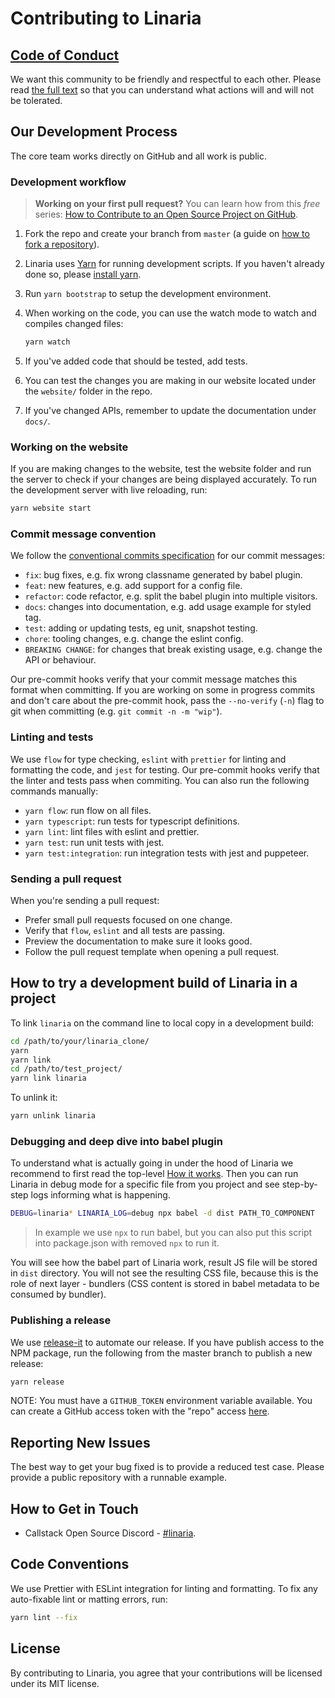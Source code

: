 # Contributing to Linaria

## [Code of Conduct](/CODE_OF_CONDUCT.md)

We want this community to be friendly and respectful to each other. Please read [the full text](/CODE_OF_CONDUCT.md) so that you can understand what actions will and will not be tolerated.

## Our Development Process

The core team works directly on GitHub and all work is public.

### Development workflow

> **Working on your first pull request?** You can learn how from this _free_ series: [How to Contribute to an Open Source Project on GitHub](https://egghead.io/series/how-to-contribute-to-an-open-source-project-on-github).

1. Fork the repo and create your branch from `master` (a guide on [how to fork a repository](https://help.github.com/articles/fork-a-repo/)).

1. Linaria uses [Yarn](https://yarnpkg.com/en/) for running development scripts. If you haven't already done so, please [install yarn](https://yarnpkg.com/en/docs/install).

1. Run `yarn bootstrap` to setup the development environment.

1. When working on the code, you can use the watch mode to watch and compiles changed files:

   ```sh
   yarn watch
   ```

1. If you've added code that should be tested, add tests.

1. You can test the changes you are making in our website located under the `website/` folder in the repo.

1. If you've changed APIs, remember to update the documentation under `docs/`.

### Working on the website

If you are making changes to the website, test the website folder and run the server to check if your changes are being displayed accurately. To run the development server with live reloading, run:

```sh
yarn website start
```

### Commit message convention

We follow the [conventional commits specification](https://www.conventionalcommits.org/en) for our commit messages:

- `fix`: bug fixes, e.g. fix wrong classname generated by babel plugin.
- `feat`: new features, e.g. add support for a config file.
- `refactor`: code refactor, e.g. split the babel plugin into multiple visitors.
- `docs`: changes into documentation, e.g. add usage example for styled tag.
- `test`: adding or updating tests, eg unit, snapshot testing.
- `chore`: tooling changes, e.g. change the eslint config.
- `BREAKING CHANGE`: for changes that break existing usage, e.g. change the API or behaviour.

Our pre-commit hooks verify that your commit message matches this format when committing. If you are working on some in progress commits and don't care about the pre-commit hook, pass the `--no-verify` (`-n`) flag to git when committing (e.g. `git commit -n -m "wip"`).

### Linting and tests

We use `flow` for type checking, `eslint` with `prettier` for linting and formatting the code, and `jest` for testing. Our pre-commit hooks verify that the linter and tests pass when commiting. You can also run the following commands manually:

- `yarn flow`: run flow on all files.
- `yarn typescript`: run tests for typescript definitions.
- `yarn lint`: lint files with eslint and prettier.
- `yarn test`: run unit tests with jest.
- `yarn test:integration`: run integration tests with jest and puppeteer.

### Sending a pull request

When you're sending a pull request:

- Prefer small pull requests focused on one change.
- Verify that `flow`, `eslint` and all tests are passing.
- Preview the documentation to make sure it looks good.
- Follow the pull request template when opening a pull request.

## How to try a development build of Linaria in a project

To link `linaria` on the command line to local copy in a development build:

```sh
cd /path/to/your/linaria_clone/
yarn
yarn link
cd /path/to/test_project/
yarn link linaria
```

To unlink it:

```sh
yarn unlink linaria
```

### Debugging and deep dive into babel plugin

To understand what is actually going in under the hood of Linaria we recommend to first read the top-level [How it works](/docs/HOW_IT_WORKS.md).
Then you can run Linaria in debug mode for a specific file from you project and see step-by-step logs informing what is happening.

```sh
DEBUG=linaria* LINARIA_LOG=debug npx babel -d dist PATH_TO_COMPONENT
```

> In example we use `npx` to run babel, but you can also put this script into package.json with removed `npx` to run it.

You will see how the babel part of Linaria work, result JS file will be stored in `dist` directory. You will not see the resulting CSS file, because this is the role of next layer - bundlers (CSS content is stored in babel metadata to be consumed by bundler).

### Publishing a release

We use [release-it](https://github.com/webpro/release-it) to automate our release. If you have publish access to the NPM package, run the following from the master branch to publish a new release:

```sh
yarn release
```

NOTE: You must have a `GITHUB_TOKEN` environment variable available. You can create a GitHub access token with the "repo" access [here](https://github.com/settings/tokens).

## Reporting New Issues

The best way to get your bug fixed is to provide a reduced test case. Please provide a public repository with a runnable example.

## How to Get in Touch

- Callstack Open Source Discord - [#linaria](https://discord.gg/zwR2Cdh).

## Code Conventions

We use Prettier with ESLint integration for linting and formatting. To fix any auto-fixable lint or matting errors, run:

```sh
yarn lint --fix
```

## License

By contributing to Linaria, you agree that your contributions will be licensed under its MIT license.
